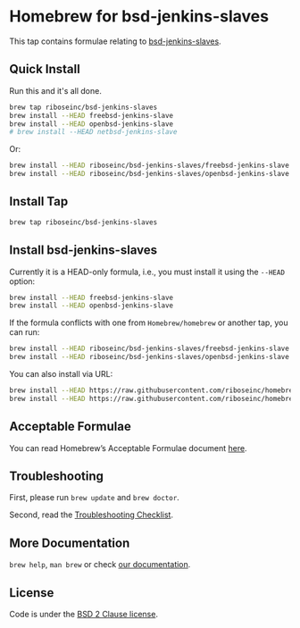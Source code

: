 # Homebrew for bsd-jenkins-slaves

This tap contains formulae relating to [bsd-jenkins-slaves](https://github.com/riboseinc/bsd-jenkins-slaves).


## Quick Install

Run this and it's all done.

``` sh
brew tap riboseinc/bsd-jenkins-slaves
brew install --HEAD freebsd-jenkins-slave
brew install --HEAD openbsd-jenkins-slave
# brew install --HEAD netbsd-jenkins-slave
```

Or:

``` sh
brew install --HEAD riboseinc/bsd-jenkins-slaves/freebsd-jenkins-slave
brew install --HEAD riboseinc/bsd-jenkins-slaves/openbsd-jenkins-slave
```

## Install Tap

``` sh
brew tap riboseinc/bsd-jenkins-slaves
```

## Install bsd-jenkins-slaves

Currently it is a HEAD-only formula, i.e., you must install it using the `--HEAD` option:

``` sh
brew install --HEAD freebsd-jenkins-slave
brew install --HEAD openbsd-jenkins-slave
```

If the formula conflicts with one from `Homebrew/homebrew` or another
tap, you can run:

``` sh
brew install --HEAD riboseinc/bsd-jenkins-slaves/freebsd-jenkins-slave
brew install --HEAD riboseinc/bsd-jenkins-slaves/openbsd-jenkins-slave
```

You can also install via URL:

``` sh
brew install --HEAD https://raw.githubusercontent.com/riboseinc/homebrew-bsd-jenkins-slaves/master/freebsd-jenkins-slave.rb
brew install --HEAD https://raw.githubusercontent.com/riboseinc/homebrew-bsd-jenkins-slaves/master/openbsd-jenkins-slave.rb
```

## Acceptable Formulae

You can read Homebrew’s Acceptable Formulae document [here](https://github.com/Homebrew/brew/blob/master/docs/Acceptable-Formulae.md).

## Troubleshooting

First, please run `brew update` and `brew doctor`.

Second, read the [Troubleshooting Checklist](https://github.com/Homebrew/brew/blob/master/docs/Troubleshooting.md#troubleshooting).

## More Documentation

`brew help`, `man brew` or check [our documentation](https://github.com/Homebrew/brew/tree/master/docs#readme).

## License

Code is under the [BSD 2 Clause license](https://github.com/Homebrew/brew/tree/master/LICENSE.txt).
